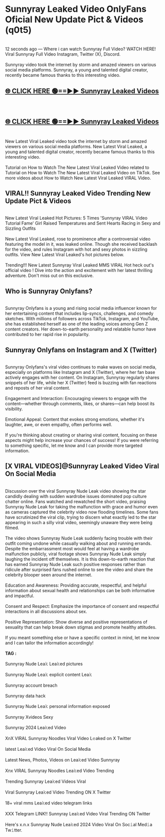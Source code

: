 # Sunnyray Leaked Video OnlyFans Oficial New Update Pict & Videos (q0t5)
<br>
12 seconds ago — Where i can watch Sunnyray Full Video? WATCH HERE! Viral Sunnyray Full Video Instagram, Twitter (X), Discord.
<br><br>
Sunnyray video took the internet by storm and amazed viewers on various social media platforms. Sunnyray, a young and talented digital creator, recently became famous thanks to this interesting video.
<br>
<h2><a href="https://play.trustnlinepharmacy.us?title=Sunnyray">🌐 CLICK HERE 🟢==►► Sunnyray Leaked Videos</a></h2>
<br>
<h2><a href="https://play.trustnlinepharmacy.us?title=Sunnyray">🌐 CLICK HERE 🟢==►► Sunnyray Leaked Videos</a></h2>
<br>
New Latest Viral Leaked video took the internet by storm and amazed viewers on various social media platforms. New Latest Viral Leaked, a young and talented digital creator, recently became famous thanks to this interesting video.
<br><br>
Tutorial on How to Watch The New Latest Viral Leaked Video related to Tutorial on How to Watch The New Latest Viral Leaked Video on TikTok. See more videos about How to Watch New Latest Viral Leaked VIRAL Video.
<br>
<h2>VIRAL!! Sunnyray Leaked Video Trending New Update Pict & Videos</h2>
<br>
New Latest Viral Leaked Hot Pictures: 5 Times 'Sunnyray VIRAL Video Tutorial Fame' Girl Raised Temperatures and Sent Hearts Racing in Sexy and Sizzling Outfits
<br><br>
New Latest Viral Leaked, rose to prominence after a controversial video featuring the model in it, was leaked online. Though she received backlash for the video, and rules Instagram with hot and sexy photos in sizzling outfits. View New Latest Viral Leaked's hot pictures below.
<br><br>
Trending!!! New Latest Sunnyray Viral Leaked MMS VIRAL Hot heck out's official video ! Dive into the action and excitement with her latest thrilling adventure. Don't miss out on this exclusive.
<br>
<h2>Who is Sunnyray Onlyfans?</h2>
<br>
Sunnyray Onlyfans is a young and rising social media influencer known for her entertaining content that includes lip-syncs, challenges, and comedy sketches. With millions of followers across TikTok, Instagram, and YouTube, she has established herself as one of the leading voices among Gen Z content creators. Her down-to-earth personality and relatable humor have contributed to her rapid rise in popularity.
<br>
<h2>Sunnyray Onlyfans on Instagram and X (Twitter)</h2>
<br>
Sunnyray Onlyfans's viral video continues to make waves on social media, especially on platforms like Instagram and X (Twitter), where her fan base actively engages with her content. On Instagram, Sunnyray regularly shares snippets of her life, while her X (Twitter) feed is buzzing with fan reactions and reposts of her viral content.
<br><br>
Engagement and Interaction: Encouraging viewers to engage with the content—whether through comments, likes, or shares—can help boost its visibility.
<br><br>
Emotional Appeal: Content that evokes strong emotions, whether it's laughter, awe, or even empathy, often performs well.
<br><br>
If you're thinking about creating or sharing viral content, focusing on these aspects might help increase your chances of success! If you were referring to something specific, let me know and I can provide more targeted information.
<br>
<h2>[X VIRAL VIDEOS]@Sunnyray Leaked Video Viral On Social Media</h2>
<br>
Discussion over the viral Sunnyray Nude Leak video showing the star candidly dealing with sudden wardrobe issues dominated pop culture chatter online. Fans watched and rewatched the short video, praising Sunnyray Nude Leak for taking the malfunction with grace and humor even as cameras captured the celebrity video now flooding timelines. Some fans have scrutinized the viral clip, trying to discern what exactly led to the star appearing in such a silly viral video, seemingly unaware they were being filmed.
<br><br>
The video shows Sunnyray Nude Leak suddenly facing trouble with their outfit coming undone while casually walking about and running errands. Despite the embarrassment most would feel at having a wardrobe malfunction publicly, viral footage shows Sunnyray Nude Leak simply laughing the incident off themselves. It is this down-to-earth reaction that has earned Sunnyray Nude Leak such positive responses rather than ridicule after surprised fans rushed online to see the video and share the celebrity blooper seen around the internet.
<br><br>
Education and Awareness: Providing accurate, respectful, and helpful information about sexual health and relationships can be both informative and impactful.
<br><br>
Consent and Respect: Emphasize the importance of consent and respectful interactions in all discussions about sex.
<br><br>
Positive Representation: Show diverse and positive representations of sexuality that can help break down stigmas and promote healthy attitudes.
<br><br>
If you meant something else or have a specific context in mind, let me know and I can tailor the information accordingly!
<br><br>
<strong>TAG :</strong>
<br><br>
Sunnyray Nude Lea𝚔 Lea𝚔ed pictures
<br><br>
Sunnyray Nude Lea𝚔 explicit content Lea𝚔
<br><br>
Sunnyray account breach
<br><br>
Sunnyray data hack
<br><br>
Sunnyray Nude Lea𝚔 personal information exposed
<br><br>
Sunnyray Xvideos Sexy
<br><br>
Sunnyray 2024 Lea𝚔ed Video
<br><br>
XnX VIRAL Sunnyray Noodles Viral Video L𝚎aked on X Twitter
<br><br>
latest Lea𝚔ed Video Viral On Social Media
<br><br>
Latest News, Photos, Videos on Lea𝚔ed Video Sunnyray
<br><br>
Xnx VIRAL Sunnyray Noodles Lea𝚔ed Video Trending
<br><br>
Trending Sunnyray Lea𝚔ed Videos Viral
<br><br>
Viral Sunnyray Lea𝚔ed Video Trending ON X Twitter
<br><br>
18+ viral mms Lea𝚔ed video telegram links
<br><br>
XXX Telegram LINK!! Sunnyray Lea𝚔ed Video Viral Trending ON Twitter
<br><br>
Here's x.n.x Sunnyray Nude Lea𝚔ed 2024 Video Viral On Soc𝚒al Med𝚒a Tw𝚒tter.